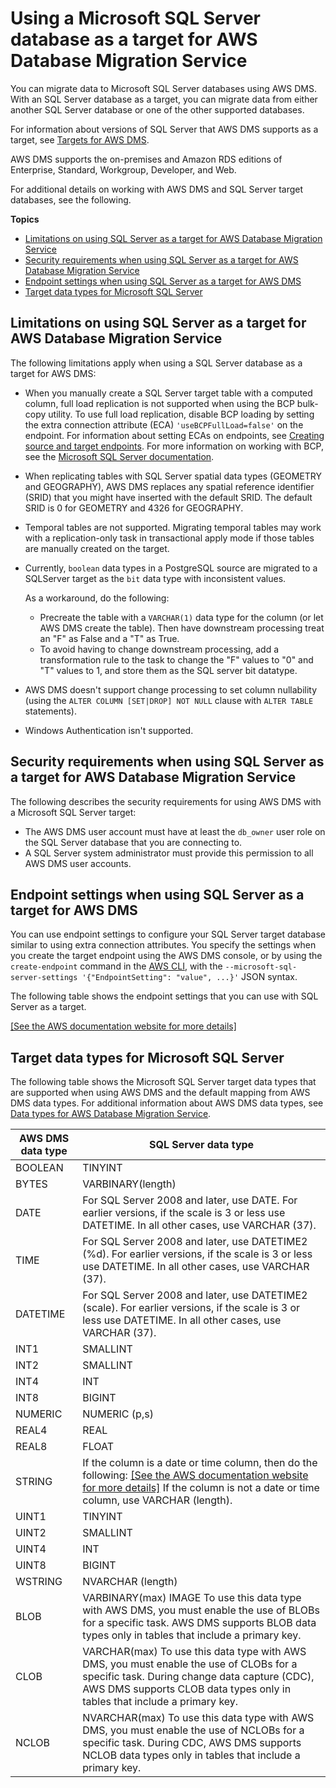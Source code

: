 # Using a Microsoft SQL Server database as a target for AWS Database Migration Service<a name="CHAP_Target.SQLServer"></a>

You can migrate data to Microsoft SQL Server databases using AWS DMS\. With an SQL Server database as a target, you can migrate data from either another SQL Server database or one of the other supported databases\.

For information about versions of SQL Server that AWS DMS supports as a target, see [Targets for AWS DMS](CHAP_Introduction.Targets.md)\. 

AWS DMS supports the on\-premises and Amazon RDS editions of Enterprise, Standard, Workgroup, Developer, and Web\.

For additional details on working with AWS DMS and SQL Server target databases, see the following\.

**Topics**
+ [Limitations on using SQL Server as a target for AWS Database Migration Service](#CHAP_Target.SQLServer.Limitations)
+ [Security requirements when using SQL Server as a target for AWS Database Migration Service](#CHAP_Target.SQLServer.Security)
+ [Endpoint settings when using SQL Server as a target for AWS DMS](#CHAP_Target.SQLServer.ConnectionAttrib)
+ [Target data types for Microsoft SQL Server](#CHAP_Target.SQLServer.DataTypes)

## Limitations on using SQL Server as a target for AWS Database Migration Service<a name="CHAP_Target.SQLServer.Limitations"></a>

The following limitations apply when using a SQL Server database as a target for AWS DMS:
+ When you manually create a SQL Server target table with a computed column, full load replication is not supported when using the BCP bulk\-copy utility\. To use full load replication, disable BCP loading by setting the extra connection attribute \(ECA\) `'useBCPFullLoad=false'` on the endpoint\. For information about setting ECAs on endpoints, see [Creating source and target endpoints](CHAP_Endpoints.Creating.md)\. For more information on working with BCP, see the [Microsoft SQL Server documentation](https://docs.microsoft.com/en-us/sql/relational-databases/import-export/import-and-export-bulk-data-by-using-the-bcp-utility-sql-server)\.
+ When replicating tables with SQL Server spatial data types \(GEOMETRY and GEOGRAPHY\), AWS DMS replaces any spatial reference identifier \(SRID\) that you might have inserted with the default SRID\. The default SRID is 0 for GEOMETRY and 4326 for GEOGRAPHY\.
+ Temporal tables are not supported\. Migrating temporal tables may work with a replication\-only task in transactional apply mode if those tables are manually created on the target\.
+ Currently, `boolean` data types in a PostgreSQL source are migrated to a SQLServer target as the `bit` data type with inconsistent values\. 

  As a workaround, do the following:
  + Precreate the table with a `VARCHAR(1)` data type for the column \(or let AWS DMS create the table\)\. Then have downstream processing treat an "F" as False and a "T" as True\.
  + To avoid having to change downstream processing, add a transformation rule to the task to change the "F" values to "0" and "T" values to 1, and store them as the SQL server bit datatype\.
+ AWS DMS doesn't support change processing to set column nullability \(using the `ALTER COLUMN [SET|DROP] NOT NULL` clause with `ALTER TABLE` statements\)\.
+ Windows Authentication isn't supported\.

## Security requirements when using SQL Server as a target for AWS Database Migration Service<a name="CHAP_Target.SQLServer.Security"></a>

The following describes the security requirements for using AWS DMS with a Microsoft SQL Server target:
+ The AWS DMS user account must have at least the `db_owner` user role on the SQL Server database that you are connecting to\.
+ A SQL Server system administrator must provide this permission to all AWS DMS user accounts\.

## Endpoint settings when using SQL Server as a target for AWS DMS<a name="CHAP_Target.SQLServer.ConnectionAttrib"></a>

You can use endpoint settings to configure your SQL Server target database similar to using extra connection attributes\. You specify the settings when you create the target endpoint using the AWS DMS console, or by using the `create-endpoint` command in the [AWS CLI](https://docs.aws.amazon.com/cli/latest/reference/dms/index.html), with the `--microsoft-sql-server-settings '{"EndpointSetting": "value", ...}'` JSON syntax\.

The following table shows the endpoint settings that you can use with SQL Server as a target\.

[\[See the AWS documentation website for more details\]](http://docs.aws.amazon.com/dms/latest/userguide/CHAP_Target.SQLServer.html)

## Target data types for Microsoft SQL Server<a name="CHAP_Target.SQLServer.DataTypes"></a>

The following table shows the Microsoft SQL Server target data types that are supported when using AWS DMS and the default mapping from AWS DMS data types\. For additional information about AWS DMS data types, see [Data types for AWS Database Migration Service](CHAP_Reference.DataTypes.md)\.


|  AWS DMS data type  |  SQL Server data type  | 
| --- | --- | 
|  BOOLEAN  |  TINYINT  | 
|  BYTES  |  VARBINARY\(length\)  | 
|  DATE  |  For SQL Server 2008 and later, use DATE\. For earlier versions, if the scale is 3 or less use DATETIME\. In all other cases, use VARCHAR \(37\)\.  | 
|  TIME  |  For SQL Server 2008 and later, use DATETIME2 \(%d\)\. For earlier versions, if the scale is 3 or less use DATETIME\. In all other cases, use VARCHAR \(37\)\.  | 
|  DATETIME  |  For SQL Server 2008 and later, use DATETIME2 \(scale\)\.  For earlier versions, if the scale is 3 or less use DATETIME\. In all other cases, use VARCHAR \(37\)\.  | 
|  INT1  | SMALLINT | 
|  INT2  |  SMALLINT  | 
|  INT4  | INT | 
|  INT8  |  BIGINT  | 
|  NUMERIC  |  NUMERIC \(p,s\)  | 
|  REAL4  |  REAL  | 
|  REAL8  | FLOAT | 
|  STRING  |  If the column is a date or time column, then do the following:  [\[See the AWS documentation website for more details\]](http://docs.aws.amazon.com/dms/latest/userguide/CHAP_Target.SQLServer.html) If the column is not a date or time column, use VARCHAR \(length\)\.  | 
|  UINT1  |  TINYINT  | 
|  UINT2  |  SMALLINT  | 
|  UINT4  |  INT  | 
|  UINT8  |  BIGINT  | 
|  WSTRING  |  NVARCHAR \(length\)  | 
|  BLOB  |  VARBINARY\(max\) IMAGE To use this data type with AWS DMS, you must enable the use of BLOBs for a specific task\. AWS DMS supports BLOB data types only in tables that include a primary key\.  | 
|  CLOB  |  VARCHAR\(max\) To use this data type with AWS DMS, you must enable the use of CLOBs for a specific task\. During change data capture \(CDC\), AWS DMS supports CLOB data types only in tables that include a primary key\.  | 
|  NCLOB  |  NVARCHAR\(max\) To use this data type with AWS DMS, you must enable the use of NCLOBs for a specific task\. During CDC, AWS DMS supports NCLOB data types only in tables that include a primary key\.  | 